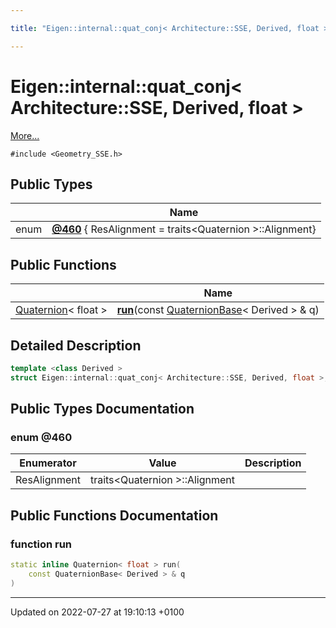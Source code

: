 ```yaml
---

title: "Eigen::internal::quat_conj< Architecture::SSE, Derived, float >"

---
```


# Eigen::internal::quat_conj< Architecture::SSE, Derived, float >



 [More...](#detailed-description)


`#include <Geometry_SSE.h>`

## Public Types

|                | Name           |
| -------------- | -------------- |
| enum| **[@460](http://example.org/classes/structeigen_1_1internal_1_1quat__conj_3_01architecture_1_1sse_00_01derived_00_01float_01_4/#enum-@460)** { ResAlignment = traits<Quaternion<float> >::Alignment} |

## Public Functions

|                | Name           |
| -------------- | -------------- |
| <a href="http://example.org/classes/classeigen_1_1quaternion/">Quaternion</a>< float > | **[run](http://example.org/classes/structeigen_1_1internal_1_1quat__conj_3_01architecture_1_1sse_00_01derived_00_01float_01_4/#function-run)**(const <a href="http://example.org/classes/classeigen_1_1quaternionbase/">QuaternionBase</a>< Derived > & q) |

## Detailed Description

```cpp
template <class Derived >
struct Eigen::internal::quat_conj< Architecture::SSE, Derived, float >;
```

## Public Types Documentation

### enum @460

| Enumerator | Value | Description |
| ---------- | ----- | ----------- |
| ResAlignment | traits<Quaternion<float> >::Alignment|   |




## Public Functions Documentation

### function run

```cpp
static inline Quaternion< float > run(
    const QuaternionBase< Derived > & q
)
```


-------------------------------

Updated on 2022-07-27 at 19:10:13 +0100